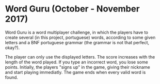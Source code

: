 # Word Guru (October - November 2017)

Word Guru is a word multiplayer challenge, in which the players have to create several (in this project, portuguese) words, according to some given letters and a BNF portuguese grammar (the grammar is not that perfect, okay?).

The player can only use the displayed letters. The score increases with the length of the word played. If you type an incorrect word, you lose some points.
Initially, the players "signs up" in the game, giving their nickname and start playing immediatly.
The game ends when every valid word is found.
